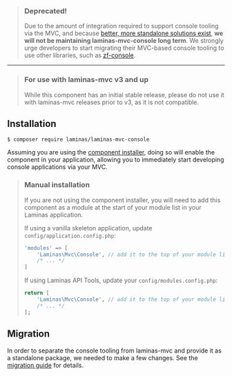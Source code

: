 > ### Deprecated!
> 
> Due to the amount of integration required to support console tooling via the
> MVC, and because [better, more standalone solutions
> exist](https://github.com/zfcampus/zf-console), **we will not be maintaining
> laminas-mvc-console long term**. We strongly urge developers to start migrating their
> MVC-based console tooling to use other libraries, such as
> [zf-console](https://github.com/zfcampus/zf-console).

---

> ### For use with laminas-mvc v3 and up
> 
> While this component has an initial stable release, please do not use it with
> laminas-mvc releases prior to v3, as it is not compatible.

## Installation

```console
$ composer require laminas/laminas-mvc-console
```

Assuming you are using the [component
installer](https://docs.laminas.dev/laminas-component-installer), doing so
will enable the component in your application, allowing you to immediately start
developing console applications via your MVC.

> ### Manual installation
>
> If you are not using the component installer, you will need to add this
> component as a module at the start of your module list in your Laminas
> application.
>
> If using a vanilla skeleton application, update `config/application.config.php`:
>
> ```php
> 'modules' => [
>     'Laminas\Mvc\Console', // add it to the top of your module list
>     /* ... */
> ]
> ```
>
> If using Laminas API Tools, update your `config/modules.config.php`:
>
> ```php
> return [
>     'Laminas\Mvc\Console', // add it to the top of your module list
>     /* ... */
> ];
> ```

## Migration
 
In order to separate the console tooling from laminas-mvc and provide it as a
standalone package, we needed to make a few changes. See the
[migration guide](migration/v2-to-v3.md) for details.
